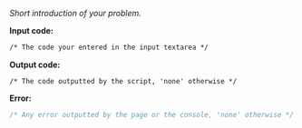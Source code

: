 *Short introduction of your problem.*

__Input code:__
```vb
/* The code your entered in the input textarea */
```

__Output code:__
```arduino
/* The code outputted by the script, 'none' otherwise */
```

__Error:__
```js
/* Any error outputted by the page or the console, 'none' otherwise */
```
